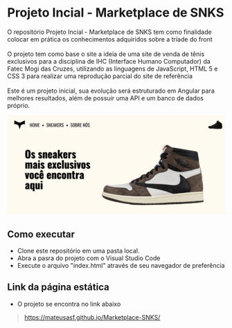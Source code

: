 # Projeto Incial - Marketplace de SNKS</br>

O repositório Projeto Incial - Marketplace de SNKS tem como finalidade colocar em prática os conhecimentos adquiridos sobre a tríade do front<br/><br/>
O projeto tem como base o site a ideia de uma site de venda de tênis exclusivos para a disciplina de IHC (Interface Humano Computador) da Fatec Mogi das Cruzes, utilizando as linguagens de JavaScript, HTML 5 e CSS 3 para realizar uma reprodução parcial do site de referência<br/><br/>
Este é um projeto inicial, sua evolução será estruturado em Angular para melhores resultados, além de possuir uma API e um banco de dados próprio.<br/>

<p align="center">
  <img src="./assets/page-interface.png"/>
</p>

## Como executar
- Clone este repositório em uma pasta local.
- Abra a pasra do projeto com o Visual Studio Code
- Execute o arquivo "index.html" através de seu navegador de preferência

## Link da página estática
- O projeto se encontra no link abaixo</br>
> https://mateusasf.github.io/Marketplace-SNKS/
